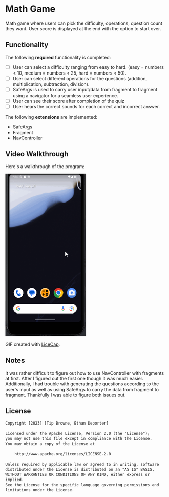 # Math Game

Math game where users can pick the difficulty, operations, question count they want. User score is displayed at the end with the option to start over.

## Functionality 

The following **required** functionality is completed:

* [ ] User can select a difficulty ranging from easy to hard. (easy = numbers < 10, medium = numbers < 25, hard = numbers < 50).
* [ ] User can select different operations for the questions (addition, multiplication, subtraction, division).
* [ ] SafeArgs is used to carry user input/data from fragment to fragment using a navigator for a seamless user experience.
* [ ] User can see their score after completion of the quiz
* [ ] User hears the correct sounds for each correct and incorrect answer.

The following **extensions** are implemented:

* SafeArgs
* Fragment
* NavController

## Video Walkthrough

Here's a walkthrough of the program:

<img src='Walkthrough.gif' title='Video Walkthrough' width='50%' alt='Video Walkthrough' />

GIF created with [LiceCap](http://www.cockos.com/licecap/).

## Notes

It was rather difficult to figure out how to use NavController with fragments at first. After I figured out the first one though it was much easier. Additionally, I had trouble with generating the questions according to the user's input as well as using SafeArgs to carry the data from fragment to fragment. Thankfully I was able to figure both issues out.

## License

    Copyright [2023] [Tip Browne, Ethan Deporter]

    Licensed under the Apache License, Version 2.0 (the "License");
    you may not use this file except in compliance with the License.
    You may obtain a copy of the License at

        http://www.apache.org/licenses/LICENSE-2.0

    Unless required by applicable law or agreed to in writing, software
    distributed under the License is distributed on an "AS IS" BASIS,
    WITHOUT WARRANTIES OR CONDITIONS OF ANY KIND, either express or implied.
    See the License for the specific language governing permissions and
    limitations under the License.
